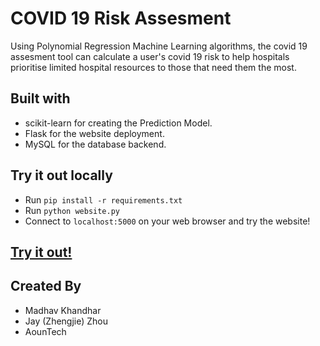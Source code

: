 # COVID 19 Risk Assesment

Using Polynomial Regression Machine Learning algorithms, the covid 19 assesment tool can calculate a user's covid 19 risk to help hospitals prioritise limited hospital resources to those that need them the most.

## Built with

* scikit-learn for creating the Prediction Model.
* Flask for the website deployment.
* MySQL for the database backend.

## Try it out locally

* Run `pip install -r requirements.txt`
* Run `python website.py`
* Connect to `localhost:5000` on your web browser and try the website! 

## [Try it out!](https://google.com)

## Created By

* Madhav Khandhar
* Jay (Zhengjie) Zhou
* AounTech
